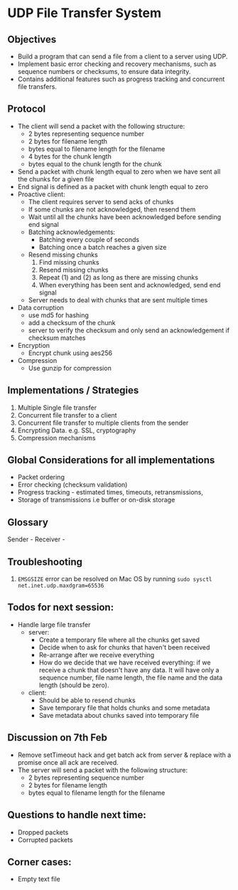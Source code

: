 # UDP File Transfer System

## Objectives

- Build a program that can send a file from a client to a server using UDP.
- Implement basic error checking and recovery mechanisms, such as sequence numbers or checksums, to
  ensure data integrity.
- Contains additional features such as progress tracking and concurrent file transfers.

## Protocol

- The client will send a packet with the following structure:
  - 2 bytes representing sequence number
  - 2 bytes for filename length
  - bytes equal to filename length for the filename
  - 4 bytes for the chunk length
  - bytes equal to the chunk length for the chunk
- Send a packet with chunk length equal to zero when we have sent all the chunks for a given file
- End signal is defined as a packet with chunk length equal to zero
- Proactive client:
  - The client requires server to send acks of chunks
  - If some chunks are not acknowledged, then resend them
  - Wait until all the chunks have been acknowledged before sending end signal
  - Batching acknowledgements:
    - Batching every couple of seconds
    - Batching once a batch reaches a given size
  - Resend missing chunks
    1. Find missing chunks
    2. Resend missing chunks
    3. Repeat (1) and (2) as long as there are missing chunks
    4. When everything has been sent and acknowledged, send end signal
  - Server needs to deal with chunks that are sent multiple times
- Data corruption
  - use md5 for hashing
  - add a checksum of the chunk
  - server to verify the checksum and only send an acknowledgement if checksum matches
- Encryption
  - Encrypt chunk using aes256
- Compression
  - Use gunzip for compression

## Implementations / Strategies
1. Multiple Single file transfer
2. Concurrent file transfer to a client
3. Concurrent file transfer to multiple clients from the sender
4. Encrypting Data. e.g. SSL, cryptography
5. Compression mechanisms

## Global Considerations for all implementations
- Packet ordering
- Error checking (checksum validation)
- Progress tracking - estimated times, timeouts, retransmissions,
- Storage of transmissions i.e buffer or on-disk storage
## Glossary

Sender -
Receiver -

## Troubleshooting

1. `EMSGSIZE` error can be resolved on Mac OS by running `sudo sysctl net.inet.udp.maxdgram=65536`

## Todos for next session:

- Handle large file transfer
    - server:
        - Create a temporary file where all the chunks get saved
        - Decide when to ask for chunks that haven't been received
        - Re-arrange after we receive everything
        - How do we decide that we have received everything: if we receive a chunk that doesn't have any data. It will have only a sequence number, file name length, the file name and the data length (should be zero).
    - client:
        - Should be able to resend chunks
        - Save temporary file that holds chunks and some metadata
        - Save metadata about chunks saved into temporary file


## Discussion on 7th Feb
- Remove setTimeout hack and get batch ack from server & replace with a promise once all ack are received.
- The server will send a packet with the following structure:
  - 2 bytes representing sequence number
  - 2 bytes for filename length
  - bytes equal to filename length for the filename


## Questions to handle next time:

- Dropped packets
- Corrupted packets

## Corner cases:

- Empty text file
